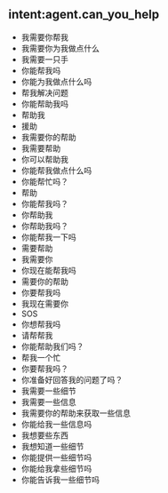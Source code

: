 ## intent:agent.can_you_help
- 我需要你帮我
- 我需要你为我做点什么
- 我需要一只手
- 你能帮我吗
- 你能为我做点什么吗
- 帮我解决问题
- 你能帮助我吗
- 帮助我
- 援助
- 我需要你的帮助
- 我需要帮助
- 你可以帮助我
- 你能帮我做点什么吗
- 你能帮忙吗？
- 帮助
- 你能帮我吗？
- 你帮助我
- 你帮助我吗？
- 你能帮我一下吗
- 需要帮助
- 我需要你
- 你现在能帮我吗
- 需要你的帮助
- 你要帮我吗
- 我现在需要你
- SOS
- 你想帮我吗
- 请帮帮我
- 你能帮助我们吗？
- 帮我一个忙
- 你要帮我吗？
- 你准备好回答我的问题了吗？
- 我需要一些细节
- 我需要一些信息
- 我需要你的帮助来获取一些信息
- 你能给我一些信息吗
- 我想要些东西
- 我想知道一些细节
- 你能提供一些细节吗
- 你能给我拿些细节吗
- 你能告诉我一些细节吗
